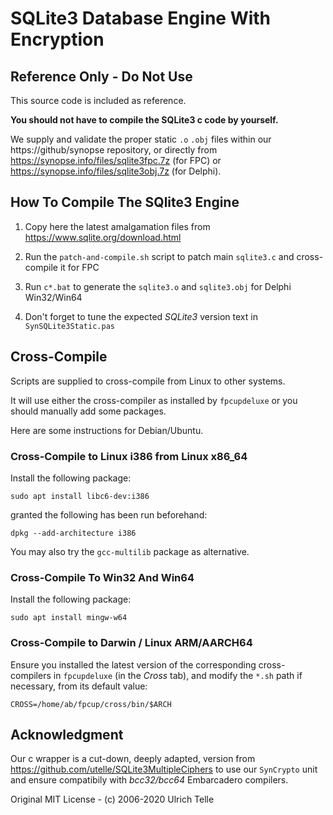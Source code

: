 # SQLite3 Database Engine With Encryption

## Reference Only - Do Not Use

This source code is included as reference.

**You should not have to compile the SQLite3 c code by yourself.**

We supply and validate the proper static `.o` `.obj` files within our https://github/synopse repository, or directly from https://synopse.info/files/sqlite3fpc.7z (for FPC) or https://synopse.info/files/sqlite3obj.7z (for Delphi).

## How To Compile The SQlite3 Engine

1. Copy here the latest amalgamation files from  https://www.sqlite.org/download.html

2. Run the `patch-and-compile.sh` script to patch main `sqlite3.c` and cross-compile it for FPC

3. Run `c*.bat` to generate the `sqlite3.o` and `sqlite3.obj` for Delphi Win32/Win64

4. Don't forget to tune the expected *SQLite3* version text in `SynSQLite3Static.pas`


## Cross-Compile

Scripts are supplied to cross-compile from Linux to other systems.

It will use either the cross-compiler as installed by `fpcupdeluxe` or you should manually add some packages.

Here are some instructions for Debian/Ubuntu.

### Cross-Compile to Linux i386 from Linux x86_64

Install the following package:

    sudo apt install libc6-dev:i386

granted the following has been run beforehand:

    dpkg --add-architecture i386

You may also try the `gcc-multilib` package as alternative.

### Cross-Compile To Win32 And Win64

Install the following package:

    sudo apt install mingw-w64

### Cross-Compile to Darwin / Linux ARM/AARCH64

Ensure you installed the latest version of the corresponding cross-compilers in `fpcupdeluxe` (in the *Cross* tab), and modify the `*.sh` path if necessary, from its default value:

    CROSS=/home/ab/fpcup/cross/bin/$ARCH 

## Acknowledgment

Our c wrapper is a cut-down, deeply adapted, version from https://github.com/utelle/SQLite3MultipleCiphers to use our `SynCrypto` unit and ensure compatibily with *bcc32/bcc64* Embarcadero compilers.

Original MIT License - (c) 2006-2020 Ulrich Telle 